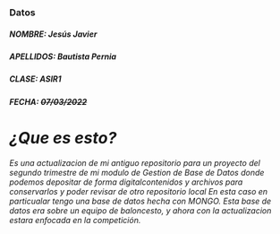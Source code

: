 ### **Datos** 
##### NOMBRE: _Jesús Javier_
##### APELLIDOS: _Bautista Pernia_
##### CLASE: ***ASIR1***
##### FECHA: ~~07/03/2022~~

# **_¿Que es esto?_**
*Es una actualizacion de mi antiguo repositorio para un proyecto del segundo trimestre de mi modulo de Gestion de Base de Datos donde podemos depositar de forma digitalcontenidos y archivos para conservarlos y poder revisar de otro repositorio local
En esta caso en particualar tengo una base de datos hecha con MONGO. Esta base de datos era sobre un equipo de baloncesto, y ahora con la actualizacion estara enfocada en la competición.*
